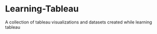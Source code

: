 # Learning-Tableau
A collection of tableau visualizations and datasets created while learning tableau
